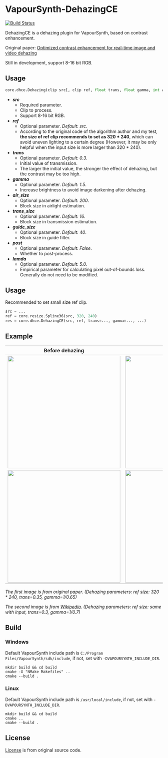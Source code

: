 # VapourSynth-DehazingCE

[![Build Status](https://github.com/Kiyamou/VapourSynth-DehazingCE/workflows/CI/badge.svg)](https://github.com/Kiyamou/VapourSynth-DehazingCE/actions)

DehazingCE is a dehazing plugin for VapourSynth, based on contrast enhancement.

Original paper: [Optimized contrast enhancement for real-time image and video dehazing](http://mcl.korea.ac.kr/projects/dehazing/#userconsent#)

Still in development, support 8-16 bit RGB.

## Usage

```python
core.dhce.Dehazing(clip src[, clip ref, float trans, float gamma, int air_size, int trans_size, int guide_size, bool post, float lamda])
```

* ***src***
    * Required parameter.
    * Clip to process.
    * Support 8-16 bit RGB.
* ***ref***
    * Optional parameter. *Default: src*.
    * According to the original code of the algorithm author and my test, **the size of ref clip recommends to set as 320 * 240**, which can avoid uneven lighting to a certain degree (However, it may be only helpful when the input size is more larger than 320 * 240).
* ***trans***
    * Optional parameter. *Default: 0.3*.
    * Initial value of transmission.
    * The larger the initial value, the stronger the effect of dehazing, but the contrast may be too high.
* ***gamma***
    * Optional parameter. *Default: 1.5*.
    * Increase brightness to avoid image darkening after dehazing.
* ***air_size***
    * Optional parameter. *Default: 200*.
    * Block size in airlight estimation.
* ***trans_size***
    * Optional parameter. *Default: 16*.
    * Block size in transmission estimation.
* ***guide_size***
    * Optional parameter. *Default: 40*.
    * Block size in guide filter.
* ***post***
    * Optional parameter. *Default: False*.
    * Whether to post-process.
* ***lamda***
    * Optional parameter. *Default: 5.0*.
    * Empirical parameter for calculating pixel out-of-bounds loss. Generally do not need to be modified.

## Usage

Recommended to set small size ref clip.

```python
src = ...
ref = core.resize.Spline36(src, 320, 240)
res = core.dhce.DehazingCE(src, ref, trans=..., gamma=..., ...)
```

## Example

| Before dehazing | After dehazing |
| :-------------: | :------------: |
| <img width="360" src="https://i.loli.net/2020/06/13/h5jZJoc4KtSeuRn.jpg"> | <img width="360" src="https://i.loli.net/2020/07/30/2bXcZkMaIsy3rzm.jpg"> |
| <img width="360" src="https://i.loli.net/2020/06/12/rnjvJQdM6a3BZIg.jpg"> | <img width="360" src="https://i.loli.net/2020/06/12/hqgX9veIykwiL1r.jpg"> |

*The first image is from original paper. (Dehazing parameters: ref size: 320 \* 240, trans=0.35, gamma=1/0.65)*

*The second image is from [Wikipedia](https://en.wikipedia.org/wiki/File:20080313_Foggy_Street.jpg). (Dehazing parameters: ref size: same with input, trans=0.3, gamma=1/0.7)*

## Build

### Windows

Default VapourSynth include path is `C:/Program Files/VapourSynth/sdk/include`, if not, set with `-DVAPOURSYNTH_INCLUDE_DIR`.

```shell
mkdir build && cd build
cmake -G "NMake Makefiles" ..
cmake --build .
```

### Linux

Default VapourSynth include path is `/usr/local/include`, if not, set with `-DVAPOURSYNTH_INCLUDE_DIR`.

```shell
mkdir build && cd build
cmake ..
cmake --build .
```

## License

[License](https://github.com/Kiyamou/VapourSynth-DehazingCE/blob/master/LICENSE) is from original source code.

